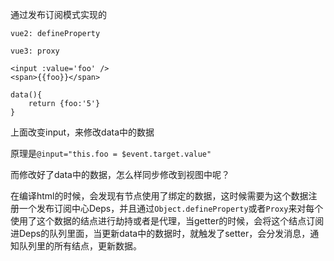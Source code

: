 通过发布订阅模式实现的

`vue2: defineProperty`

`vue3: proxy`





```
<input :value='foo' />
<span>{{foo}}</span>

data(){
	return {foo:'5'}
}
```

上面改变input，来修改data中的数据

原理是`@input="this.foo = $event.target.value"`



而修改好了data中的数据，怎么样同步修改到视图中呢？



在编译html的时候，会发现有节点使用了绑定的数据，这时候需要为这个数据注册一个发布订阅中心Deps，并且通过`Object.defineProperty`或者`Proxy`来对每个使用了这个数据的结点进行劫持或者是代理，当getter的时候，会将这个结点订阅进Deps的队列里面，当更新data中的数据时，就触发了setter，会分发消息，通知队列里的所有结点，更新数据。

